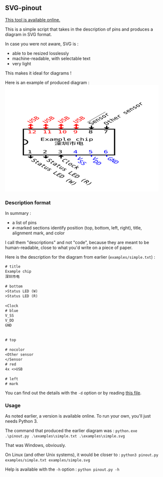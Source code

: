 ## SVG-pinout

[This tool is available online.](http://tools.richeli.eu/pinout)

This is a simple script that takes in the description of pins and produces
a diagram in SVG format.

In case you were not aware, SVG is :
 - able to be resized losslessly
 - machine-readable, with selectable text
 - very light

This makes it ideal for diagrams !

Here is an example of produced diagram :
<img src="./examples/simple.svg" width="100%" height="350">

### Description format

In summary :
 - a list of pins
 - `#`-marked sections identify position (top, bottom, left, right),
   title, alignment mark, and color

I call them "descriptions" and not "code", because they are meant to be
human-readable, close to what you'd write on a piece of paper.
   
Here is the description for the diagram from earlier (`examples/simple.txt`) :
```
# title
Example chip
深圳市电

# bottom
>Status LED (W)
>Status LED (R)

<Clock
# blue
V_SS
V_DD
GND


# top

# nocolor
<Other sensor
</Sensor
# red
4x <>USB

# left
# mark
```

You can find out the details with the `-d` option or by reading
[this file](format.txt).

### Usage

As noted earlier, a version is available online. To run your own, you'll just
needs Python 3.

The command that produced the earlier diagram was :
`python.exe .\pinout.py .\examples\simple.txt .\examples\simple.svg`

That was Windows, obviously.

On Linux (and other Unix systems), it would be closer to :
`python3 pinout.py examples/simple.txt examples/simple.svg`

Help is available with the `-h` option :
`python pinout.py -h`